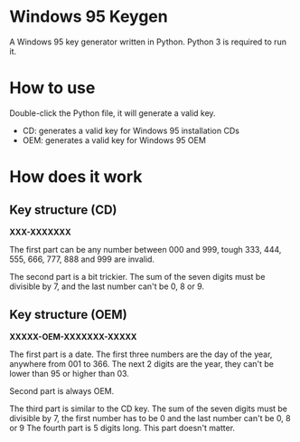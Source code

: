 # Windows 95 Keygen

A Windows 95 key generator written in Python. Python 3 is required to run it.

# How to use

Double-click the Python file, it will generate a valid key.

- CD: generates a valid key for Windows 95 installation CDs
- OEM: generates a valid key for Windows 95 OEM

# How does it work

## Key structure (CD)

**XXX-XXXXXXX**

The first part can be any number between 000 and 999, tough 333, 444, 555, 666, 777, 888 and 999 are invalid.

The second part is a bit trickier. The sum of the seven digits must be divisible by 7, and the last number can't be 0, 8 or 9.

## Key structure (OEM)

**XXXXX-OEM-XXXXXXX-XXXXX**

The first part is a date. The first three numbers are the day of the year, anywhere from 001 to 366. The next 2 digits are the year, they can't be lower than 95 or higher than 03.

Second part is always OEM.

The third part is similar to the CD key. The sum of the seven digits must be divisible by 7, the first number has to be 0 and the last number can't be 0, 8 or 9
The fourth part is 5 digits long. This part doesn't matter.
